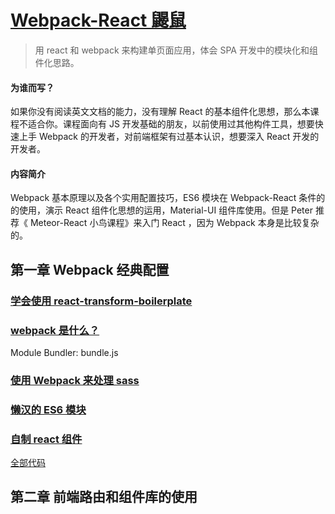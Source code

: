 # [Webpack-React 鼹鼠](http://haoqicat.com/webpack-react-mole)

> 用 react 和 webpack 来构建单页面应用，体会 SPA 开发中的模块化和组件化思路。

#### 为谁而写？

如果你没有阅读英文文档的能力，没有理解 React 的基本组件化思想，那么本课程不适合你。课程面向有 JS 开发基础的朋友，以前使用过其他构件工具，想要快速上手 Webpack 的开发者，对前端框架有过基本认识，想要深入 React 开发的开发者。

#### 内容简介

Webpack 基本原理以及各个实用配置技巧，ES6 模块在 Webpack-React 条件的的使用，演示 React 组件化思想的运用，Material-UI 组件库使用。但是 Peter 推荐《 Meteor-React 小鸟课程》来入门 React ，因为 Webpack 本身是比较复杂的。


## 第一章 Webpack 经典配置

### [学会使用 react-transform-boilerplate](http://haoqicat.com/webpack-react-mole/1-boilerplate)

### [webpack 是什么？](http://haoqicat.com/webpack-react-mole/2-webpack-show)

Module Bundler: bundle.js

### [使用 Webpack 来处理 sass](http://haoqicat.com/webpack-react-mole/3-webpack-sass-loader)

### [懒汉的 ES6 模块](http://haoqicat.com/webpack-react-mole/4-es6-module)

### [自制 react 组件](http://haoqicat.com/webpack-react-mole/5-react-component)

[全部代码](https://github.com/happypeter/react-transform-boilerplate/commit/8f6aae291897dea60917744a1abe633022b1cd69)

## 第二章 前端路由和组件库的使用


